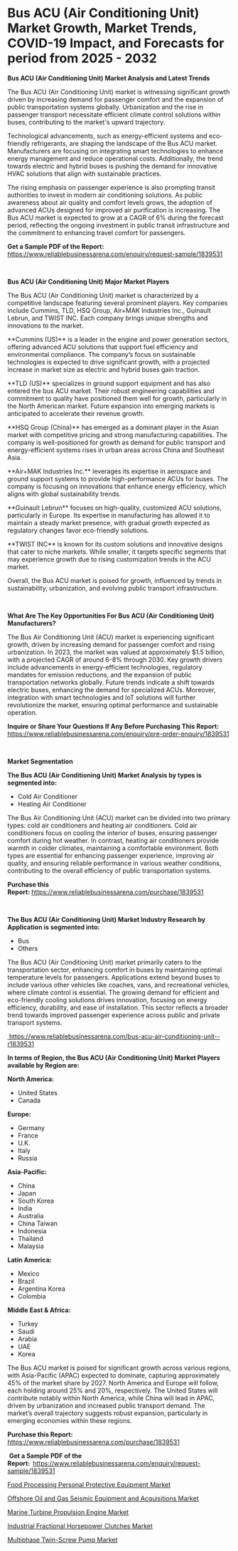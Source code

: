 <p><h1>Bus ACU (Air Conditioning Unit) Market Growth, Market Trends, COVID-19 Impact, and Forecasts for period from 2025 - 2032</h1></p><p><strong>Bus ACU (Air Conditioning Unit) Market Analysis and Latest Trends</strong></p>
<p><p>The Bus ACU (Air Conditioning Unit) market is witnessing significant growth driven by increasing demand for passenger comfort and the expansion of public transportation systems globally. Urbanization and the rise in passenger transport necessitate efficient climate control solutions within buses, contributing to the market's upward trajectory. </p><p>Technological advancements, such as energy-efficient systems and eco-friendly refrigerants, are shaping the landscape of the Bus ACU market. Manufacturers are focusing on integrating smart technologies to enhance energy management and reduce operational costs. Additionally, the trend towards electric and hybrid buses is pushing the demand for innovative HVAC solutions that align with sustainable practices.</p><p>The rising emphasis on passenger experience is also prompting transit authorities to invest in modern air conditioning solutions. As public awareness about air quality and comfort levels grows, the adoption of advanced ACUs designed for improved air purification is increasing. The Bus ACU market is expected to grow at a CAGR of 6% during the forecast period, reflecting the ongoing investment in public transit infrastructure and the commitment to enhancing travel comfort for passengers.</p></p>
<p><strong>Get a Sample PDF of the Report:&nbsp;</strong> <a href="https://www.reliablebusinessarena.com/enquiry/request-sample/1839531?utm_campaign=2188&utm_medium=2&utm_source=Github&utm_content=ia&utm_term=12042025&utm_id=bus-acu-air-conditioning-unit">https://www.reliablebusinessarena.com/enquiry/request-sample/1839531</a></p>
<p>&nbsp;</p>
<p><strong>Bus ACU (Air Conditioning Unit) Major Market Players</strong></p>
<p><p>The Bus ACU (Air Conditioning Unit) market is characterized by a competitive landscape featuring several prominent players. Key companies include Cummins, TLD, HSQ Group, Air+MAK Industries Inc., Guinault Lebrun, and TWIST INC. Each company brings unique strengths and innovations to the market.</p><p>**Cummins (US)** is a leader in the engine and power generation sectors, offering advanced ACU solutions that support fuel efficiency and environmental compliance. The company’s focus on sustainable technologies is expected to drive significant growth, with a projected increase in market size as electric and hybrid buses gain traction.</p><p>**TLD (US)** specializes in ground support equipment and has also entered the bus ACU market. Their robust engineering capabilities and commitment to quality have positioned them well for growth, particularly in the North American market. Future expansion into emerging markets is anticipated to accelerate their revenue growth.</p><p>**HSQ Group (China)** has emerged as a dominant player in the Asian market with competitive pricing and strong manufacturing capabilities. The company is well-positioned for growth as demand for public transport and energy-efficient systems rises in urban areas across China and Southeast Asia.</p><p>**Air+MAK Industries Inc.** leverages its expertise in aerospace and ground support systems to provide high-performance ACUs for buses. The company is focusing on innovations that enhance energy efficiency, which aligns with global sustainability trends.</p><p>**Guinault Lebrun** focuses on high-quality, customized ACU solutions, particularly in Europe. Its expertise in manufacturing has allowed it to maintain a steady market presence, with gradual growth expected as regulatory changes favor eco-friendly solutions.</p><p>**TWIST INC** is known for its custom solutions and innovative designs that cater to niche markets. While smaller, it targets specific segments that may experience growth due to rising customization trends in the ACU market.</p><p>Overall, the Bus ACU market is poised for growth, influenced by trends in sustainability, urbanization, and evolving public transport infrastructure.</p></p>
<p>&nbsp;</p>
<p><strong>What Are The Key Opportunities For Bus ACU (Air Conditioning Unit) Manufacturers?</strong></p>
<p><p>The Bus Air Conditioning Unit (ACU) market is experiencing significant growth, driven by increasing demand for passenger comfort and rising urbanization. In 2023, the market was valued at approximately $1.5 billion, with a projected CAGR of around 6-8% through 2030. Key growth drivers include advancements in energy-efficient technologies, regulatory mandates for emission reductions, and the expansion of public transportation networks globally. Future trends indicate a shift towards electric buses, enhancing the demand for specialized ACUs. Moreover, integration with smart technologies and IoT solutions will further revolutionize the market, ensuring optimal performance and sustainable operation.</p></p>
<p><strong>Inquire or Share Your Questions If Any Before Purchasing This Report:</strong> <a href="https://www.reliablebusinessarena.com/enquiry/pre-order-enquiry/1839531?utm_campaign=2188&utm_medium=2&utm_source=Github&utm_content=ia&utm_term=12042025&utm_id=bus-acu-air-conditioning-unit">https://www.reliablebusinessarena.com/enquiry/pre-order-enquiry/1839531</a></p>
<p>&nbsp;</p>
<p><strong>Market Segmentation</strong></p>
<p><strong>The Bus ACU (Air Conditioning Unit) Market Analysis by types is segmented into:</strong></p>
<p><ul><li>Cold Air Conditioner</li><li>Heating Air Conditioner</li></ul></p>
<p><p>The Bus Air Conditioning Unit (ACU) market can be divided into two primary types: cold air conditioners and heating air conditioners. Cold air conditioners focus on cooling the interior of buses, ensuring passenger comfort during hot weather. In contrast, heating air conditioners provide warmth in colder climates, maintaining a comfortable environment. Both types are essential for enhancing passenger experience, improving air quality, and ensuring reliable performance in various weather conditions, contributing to the overall efficiency of public transportation systems.</p></p>
<p><strong>Purchase this Report:&nbsp;</strong><a href="https://www.reliablebusinessarena.com/purchase/1839531?utm_campaign=2188&utm_medium=2&utm_source=Github&utm_content=ia&utm_term=12042025&utm_id=bus-acu-air-conditioning-unit">https://www.reliablebusinessarena.com/purchase/1839531</a></p>
<p>&nbsp;</p>
<p><strong>The Bus ACU (Air Conditioning Unit) Market Industry Research by Application is segmented into:</strong></p>
<p><ul><li>Bus</li><li>Others</li></ul></p>
<p><p>The Bus ACU (Air Conditioning Unit) market primarily caters to the transportation sector, enhancing comfort in buses by maintaining optimal temperature levels for passengers. Applications extend beyond buses to include various other vehicles like coaches, vans, and recreational vehicles, where climate control is essential. The growing demand for efficient and eco-friendly cooling solutions drives innovation, focusing on energy efficiency, durability, and ease of installation. This sector reflects a broader trend towards improved passenger experience across public and private transport systems.</p></p>
<p><a href="https://www.reliablebusinessarena.com/bus-acu-air-conditioning-unit--r1839531?utm_campaign=2188&utm_medium=2&utm_source=Github&utm_content=ia&utm_term=12042025&utm_id=bus-acu-air-conditioning-unit">&nbsp;https://www.reliablebusinessarena.com/bus-acu-air-conditioning-unit--r1839531</a></p>
<p><strong>In terms of Region, the Bus ACU (Air Conditioning Unit) Market Players available by Region are:</strong></p>
<p>
    <p> <strong> North America: </strong>
        <ul>
            <li>United States</li>
            <li>Canada</li>
        </ul>
        </p> 
    <p> <strong> Europe: </strong>
        <ul>
            <li>Germany</li>
            <li>France</li>
            <li>U.K.</li>
            <li>Italy</li>
            <li>Russia</li>
        </ul>
        </p> 
    <p> <strong> Asia-Pacific: </strong>
        <ul>
            <li>China</li>
            <li>Japan</li>
            <li>South Korea</li>
            <li>India</li>
            <li>Australia</li>
            <li>China Taiwan</li>
            <li>Indonesia</li>
            <li>Thailand</li>
            <li>Malaysia</li>
        </ul>
        </p> 
    <p> <strong> Latin America: </strong>
        <ul>
            <li>Mexico</li>
            <li>Brazil</li>
            <li>Argentina Korea</li>
            <li>Colombia</li>
        </ul>
        </p> 
    <p> <strong> Middle East & Africa: </strong>
        <ul>
            <li>Turkey</li>
            <li>Saudi</li>
            <li>Arabia</li>
            <li>UAE</li>
            <li>Korea</li>
        </ul>
    </p>
    </p>
<p><p>The Bus ACU market is poised for significant growth across various regions, with Asia-Pacific (APAC) expected to dominate, capturing approximately 45% of the market share by 2027. North America and Europe will follow, each holding around 25% and 20%, respectively. The United States will contribute notably within North America, while China will lead in APAC, driven by urbanization and increased public transport demand. The market’s overall trajectory suggests robust expansion, particularly in emerging economies within these regions.</p></p>
<p><strong>Purchase this Report: </strong><a href="https://www.reliablebusinessarena.com/purchase/1839531?utm_campaign=2188&utm_medium=2&utm_source=Github&utm_content=ia&utm_term=12042025&utm_id=bus-acu-air-conditioning-unit">https://www.reliablebusinessarena.com/purchase/1839531</a></p>
<p>&nbsp;<strong>Get a Sample PDF of the Report:&nbsp;&nbsp;</strong><a href="https://www.reliablebusinessarena.com/enquiry/request-sample/1839531?utm_campaign=2188&utm_medium=2&utm_source=Github&utm_content=ia&utm_term=12042025&utm_id=bus-acu-air-conditioning-unit">https://www.reliablebusinessarena.com/enquiry/request-sample/1839531</a></p>
<p><strong></strong></p>
<p><p><a href="https://github.com/frodanlert/Market-Research-Report-List-1/blob/main/food-processing-personal-protective-equipment-market.md?utm_campaign=2188&utm_medium=2&utm_source=Github&utm_content=ia&utm_term=12042025&utm_id=bus-acu-air-conditioning-unit">Food Processing Personal Protective Equipment Market</a></p><p><a href="https://github.com/naingbiner7i/Market-Research-Report-List-1/blob/main/offshore-oil-and-gas-seismic-equipment-and-acquisitions-market.md?utm_campaign=2188&utm_medium=2&utm_source=Github&utm_content=ia&utm_term=12042025&utm_id=bus-acu-air-conditioning-unit">Offshore Oil and Gas Seismic Equipment and Acquisitions Market</a></p><p><a href="https://github.com/tabormahay2f/Market-Research-Report-List-1/blob/main/marine-turbine-propulsion-engine-market.md?utm_campaign=2188&utm_medium=2&utm_source=Github&utm_content=ia&utm_term=12042025&utm_id=bus-acu-air-conditioning-unit">Marine Turbine Propulsion Engine Market</a></p><p><a href="https://github.com/ilanarohalgh/Market-Research-Report-List-1/blob/main/industrial-fractional-horsepower-clutches-market.md?utm_campaign=2188&utm_medium=2&utm_source=Github&utm_content=ia&utm_term=12042025&utm_id=bus-acu-air-conditioning-unit">Industrial Fractional Horsepower Clutches Market</a></p><p><a href="https://github.com/zdybelzinn/Market-Research-Report-List-1/blob/main/multiphase-twin-screw-pump-market.md?utm_campaign=2188&utm_medium=2&utm_source=Github&utm_content=ia&utm_term=12042025&utm_id=bus-acu-air-conditioning-unit">Multiphase Twin-Screw Pump Market</a></p></p>